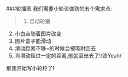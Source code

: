 ###轮播图
我们需要小轮论做到的五个需求点:
>1. 自动轮播
2. 小白点随着图片改变
3. 图片盒子能滑动
4. 滑动距离不够~的时候会被吸附回去
5. 当滑动超过一定的距离,他就滚出去了!/欧Yeah/

那我开始写小轮轮了!

